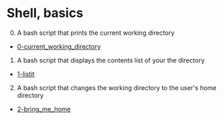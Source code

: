 # Shell, basics

0. A bash script that prints the current working directory

  * [0-current_working_directory](0-current_working_directory)

1. A bash script that displays the contents list of your the directory

  * [1-listit](1-listit)

2. A bash script that changes the working directory to the user's home directory

  * [2-bring_me_home](2-bring_me_home)
